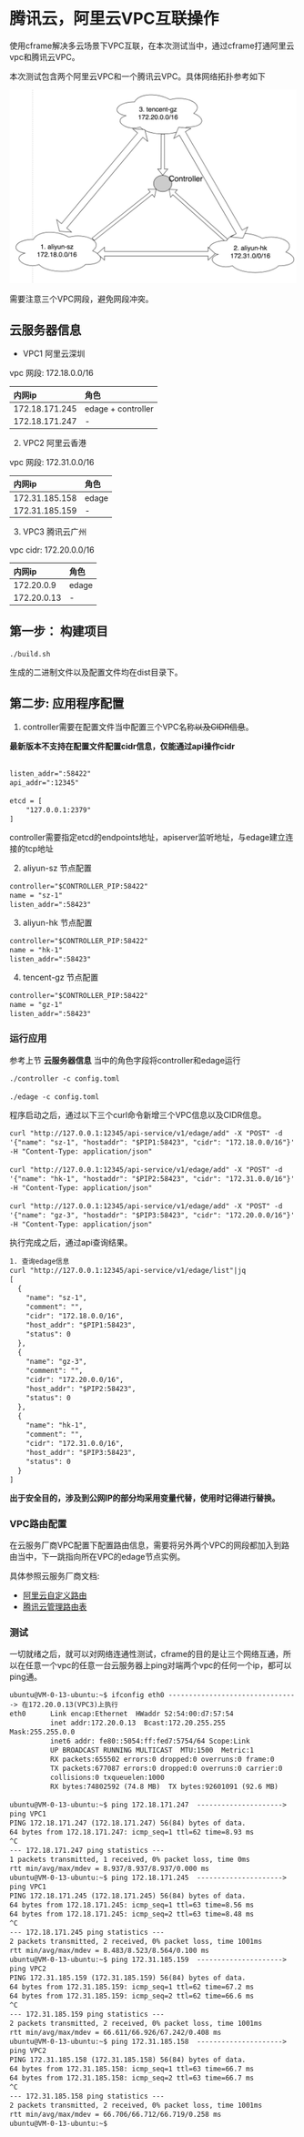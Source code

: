 # 腾讯云，阿里云VPC互联操作
使用cframe解决多云场景下VPC互联，在本次测试当中，通过cframe打通阿里云vpc和腾讯云VPC。

本次测试包含两个阿里云VPC和一个腾讯云VPC。具体网络拓扑参考如下

![images/cframe1.1.0.jpg](images/cframe1.1.0.jpg)

需要注意三个VPC网段，避免网段冲突。

## 云服务器信息

- VPC1 阿里云深圳

vpc 网段: 172.18.0.0/16

| 内网ip | 角色 |
|:--| :-- |
| 172.18.171.245 | edage + controller|
| 172.18.171.247 | - |

2. VPC2 阿里云香港

vpc 网段: 172.31.0.0/16

| 内网ip | 角色 |
|:--|:--|
| 172.31.185.158 | edage |
| 172.31.185.159 | - |

3. VPC3 腾讯云广州

vpc cidr: 172.20.0.0/16

| 内网ip | 角色 |
|:--|:--|
| 172.20.0.9  | edage |
| 172.20.0.13 | - |

## 第一步： 构建项目
```
./build.sh
```

生成的二进制文件以及配置文件均在dist目录下。

## 第二步: 应用程序配置

1. controller需要在配置文件当中配置三个VPC名称~~以及CIDR信息~~。

**最新版本不支持在配置文件配置cidr信息，仅能通过api操作cidr**

```

listen_addr=":58422"
api_addr=":12345"

etcd = [
    "127.0.0.1:2379"
]

```

controller需要指定etcd的endpoints地址，apiserver监听地址，与edage建立连接的tcp地址

2. aliyun-sz 节点配置

```
controller="$CONTROLLER_PIP:58422"
name = "sz-1"
listen_addr=":58423"

```

3. aliyun-hk 节点配置

```
controller="$CONTROLLER_PIP:58422"
name = "hk-1"
listen_addr=":58423"

```

4. tencent-gz 节点配置

```
controller="$CONTROLLER_PIP:58422"
name = "gz-1"
listen_addr=":58423"

```

### 运行应用
参考上节 **云服务器信息** 当中的角色字段将controller和edage运行

```
./controller -c config.toml

./edage -c config.toml
```


程序启动之后，通过以下三个curl命令新增三个VPC信息以及CIDR信息。

```
curl "http://127.0.0.1:12345/api-service/v1/edage/add" -X "POST" -d '{"name": "sz-1", "hostaddr": "$PIP1:58423", "cidr": "172.18.0.0/16"}' -H "Content-Type: application/json" 

curl "http://127.0.0.1:12345/api-service/v1/edage/add" -X "POST" -d '{"name": "hk-1", "hostaddr": "$PIP2:58423", "cidr": "172.31.0.0/16"}' -H "Content-Type: application/json" 

curl "http://127.0.0.1:12345/api-service/v1/edage/add" -X "POST" -d '{"name": "gz-3", "hostaddr": "$PIP3:58423", "cidr": "172.20.0.0/16"}' -H "Content-Type: application/json"

```

执行完成之后，通过api查询结果。

```
1. 查询edage信息
curl "http://127.0.0.1:12345/api-service/v1/edage/list"|jq
[
  {
    "name": "sz-1",
    "comment": "",
    "cidr": "172.18.0.0/16",
    "host_addr": "$PIP1:58423",
    "status": 0
  },
  {
    "name": "gz-3",
    "comment": "",
    "cidr": "172.20.0.0/16",
    "host_addr": "$PIP2:58423",
    "status": 0
  },
  {
    "name": "hk-1",
    "comment": "",
    "cidr": "172.31.0.0/16",
    "host_addr": "$PIP3:58423",
    "status": 0
  }
]
```

**出于安全目的，涉及到公网IP的部分均采用变量代替，使用时记得进行替换。**


### VPC路由配置
在云服务厂商VPC配置下配置路由信息，需要将另外两个VPC的网段都加入到路由当中，下一跳指向所在VPC的edage节点实例。

具体参照云服务厂商文档:

- [阿里云自定义路由](https://help.aliyun.com/document_detail/87057.html?spm=a2c4g.11186623.6.585.40b01db2U1KwfP)
- [腾讯云管理路由表](https://cloud.tencent.com/document/product/215/36682)


### 测试
一切就绪之后，就可以对网络连通性测试，cframe的目的是让三个网络互通，所以在任意一个vpc的任意一台云服务器上ping对端两个vpc的任何一个ip，都可以ping通。

```
ubuntu@VM-0-13-ubuntu:~$ ifconfig eth0 --------------------------------> 在172.20.0.13(VPC3)上执行
eth0      Link encap:Ethernet  HWaddr 52:54:00:d7:57:54
          inet addr:172.20.0.13  Bcast:172.20.255.255  Mask:255.255.0.0
          inet6 addr: fe80::5054:ff:fed7:5754/64 Scope:Link
          UP BROADCAST RUNNING MULTICAST  MTU:1500  Metric:1
          RX packets:655502 errors:0 dropped:0 overruns:0 frame:0
          TX packets:677087 errors:0 dropped:0 overruns:0 carrier:0
          collisions:0 txqueuelen:1000
          RX bytes:74802592 (74.8 MB)  TX bytes:92601091 (92.6 MB)

ubuntu@VM-0-13-ubuntu:~$ ping 172.18.171.247  ---------------------> ping VPC1
PING 172.18.171.247 (172.18.171.247) 56(84) bytes of data.
64 bytes from 172.18.171.247: icmp_seq=1 ttl=62 time=8.93 ms
^C
--- 172.18.171.247 ping statistics ---
1 packets transmitted, 1 received, 0% packet loss, time 0ms
rtt min/avg/max/mdev = 8.937/8.937/8.937/0.000 ms
ubuntu@VM-0-13-ubuntu:~$ ping 172.18.171.245  ---------------------> ping VPC1
PING 172.18.171.245 (172.18.171.245) 56(84) bytes of data.
64 bytes from 172.18.171.245: icmp_seq=1 ttl=63 time=8.56 ms
64 bytes from 172.18.171.245: icmp_seq=2 ttl=63 time=8.48 ms
^C
--- 172.18.171.245 ping statistics ---
2 packets transmitted, 2 received, 0% packet loss, time 1001ms
rtt min/avg/max/mdev = 8.483/8.523/8.564/0.100 ms
ubuntu@VM-0-13-ubuntu:~$ ping 172.31.185.159  ---------------------> ping VPC2
PING 172.31.185.159 (172.31.185.159) 56(84) bytes of data.
64 bytes from 172.31.185.159: icmp_seq=1 ttl=62 time=67.2 ms
64 bytes from 172.31.185.159: icmp_seq=2 ttl=62 time=66.6 ms
^C
--- 172.31.185.159 ping statistics ---
2 packets transmitted, 2 received, 0% packet loss, time 1001ms
rtt min/avg/max/mdev = 66.611/66.926/67.242/0.408 ms
ubuntu@VM-0-13-ubuntu:~$ ping 172.31.185.158  ---------------------> ping VPC2
PING 172.31.185.158 (172.31.185.158) 56(84) bytes of data.
64 bytes from 172.31.185.158: icmp_seq=1 ttl=63 time=66.7 ms
64 bytes from 172.31.185.158: icmp_seq=2 ttl=63 time=66.7 ms
^C
--- 172.31.185.158 ping statistics ---
2 packets transmitted, 2 received, 0% packet loss, time 1001ms
rtt min/avg/max/mdev = 66.706/66.712/66.719/0.258 ms
ubuntu@VM-0-13-ubuntu:~$
```
